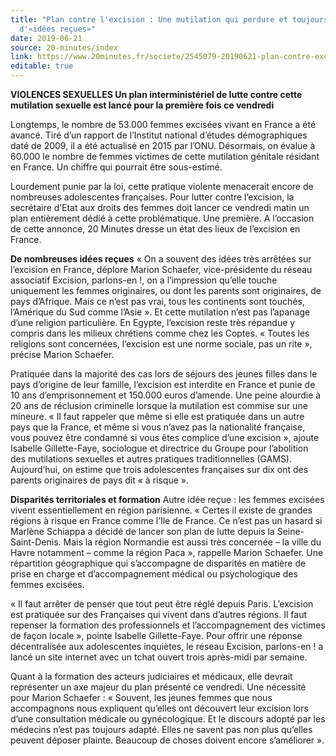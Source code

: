 ```yaml
---
title: "Plan contre l'excision : Une mutilation qui perdure et toujours beaucoup
  d'«idées reçues»"
date: 2019-06-21
source: 20-minutes/index
link: https://www.20minutes.fr/societe/2545079-20190621-plan-contre-excision-mutilation-perdure-toujours-beaucoup-idees-recues
editable: true
---
```

**VIOLENCES SEXUELLES Un plan interministériel de lutte contre 
cette mutilation sexuelle est lancé pour la première fois ce vendredi**

Longtemps, le nombre de 53.000 femmes excisées vivant en France a été
 avancé. Tiré d’un rapport de l’Institut national d’études 
démographiques daté de 2009, il a été actualisé en 2015 par l’ONU. 
Désormais, on évalue à 60.000 le nombre de femmes victimes de cette 
mutilation génitale résidant en France. Un chiffre qui pourrait être 
sous-estimé.

Lourdement punie par la loi, cette pratique violente menacerait 
encore de nombreuses adolescentes françaises. Pour lutter contre 
l’excision, la secrétaire d’Etat aux droits des femmes doit lancer ce 
vendredi matin un plan entièrement dédié à cette problématique. Une 
première. A l’occasion de cette annonce, 20 Minutes dresse un état des 
lieux de l’excision en France.

**De nombreuses idées reçues**
« On a souvent des 
idées très arrêtées sur l’excision en France, déplore Marion Schaefer, 
vice-présidente du réseau associatif Excision, parlons-en !, on a 
l’impression qu’elle touche uniquement les femmes originaires, ou dont 
les parents sont originaires, de pays d’Afrique. Mais ce n’est pas vrai,
 tous les continents sont touchés, l’Amérique du Sud comme l’Asie ». Et 
cette mutilation n’est pas l’apanage d’une religion particulière. En 
Egypte, l’excision reste très répandue y compris dans les milieux 
chrétiens comme chez les Coptes. « Toutes les religions sont concernées,
 l’excision est une norme sociale, pas un rite », précise Marion 
Schaefer.

Pratiquée dans la majorité des cas lors de séjours des jeunes filles 
dans le pays d’origine de leur famille, l’excision est interdite en 
France et punie de 10 ans d’emprisonnement et 150.000 euros d’amende. 
Une peine alourdie à 20 ans de réclusion criminelle lorsque la 
mutilation est commise sur une mineure. « Il faut rappeler que même si 
elle est pratiquée dans un autre pays que la France, et même si vous 
n’avez pas la nationalité française, vous pouvez être condamné si vous 
êtes complice d’une excision », ajoute Isabelle Gillette-Faye, 
sociologue et directrice du Groupe pour l’abolition des mutilations 
sexuelles et autres pratiques traditionnelles (GAMS). Aujourd’hui, on 
estime que trois adolescentes françaises sur dix ont des parents 
originaires de pays dit « à risque ».

**Disparités territoriales et formation**
Autre idée 
reçue : les femmes excisées vivent essentiellement en région parisienne.
 « Certes il existe de grandes régions à risque en France comme l’Ile de
 France. Ce n’est pas un hasard si Marlène Schiappa a décidé de lancer 
son plan de lutte depuis la Seine-Saint-Denis. Mais la région Normandie 
est aussi très concernée – la ville du Havre notamment – comme la région
 Paca », rappelle Marion Schaefer. Une répartition géographique qui 
s’accompagne de disparités en matière de prise en charge et 
d’accompagnement médical ou psychologique des femmes excisées.

« Il faut arrêter de penser que tout peut être réglé depuis Paris. 
L’excision est pratiquée sur des Françaises qui vivent dans d’autres 
régions. Il faut repenser la formation des professionnels et 
l’accompagnement des victimes de façon locale », pointe Isabelle 
Gillette-Faye. Pour offrir une réponse décentralisée aux adolescentes 
inquiètes, le réseau Excision, parlons-en ! a lancé un site internet 
avec un tchat ouvert trois après-midi par semaine.

Quant à la formation des acteurs judiciaires et médicaux, elle 
devrait représenter un axe majeur du plan présenté ce vendredi. Une 
nécessité pour Marion Schaefer : « Souvent, les jeunes femmes que nous 
accompagnons nous expliquent qu’elles ont découvert leur excision lors 
d’une consultation médicale ou gynécologique. Et le discours adopté par 
les médecins n’est pas toujours adapté. Elles ne savent pas non plus 
qu’elles peuvent déposer plainte. Beaucoup de choses doivent encore 
s’améliorer ».
